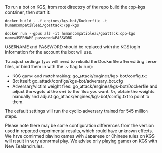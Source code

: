 To run a bot on KGS, from root directory of the repo build the cpp-kgs container, then start it:

`docker build . -f engines/kgs-bot/Dockerfile -t humancompatibleai/goattack:cpp-kgs`

`docker run --gpus all -it humancompatibleai/goattack:cpp-kgs name=USERNAME password=PASSWORD`

USERNAME and PASSWORD should be replaced with the KGS login information for the account the bot will use.

To adjust settings (you will need to rebuild the Dockerfile after editing these files, or bind them in with the `-v` flag to run):
* KGS game and matchmaking: go_attack/engines/kgs-bot/config.txt
* Bot itself: go_attack/configs/kgs-bot/adversary_bot.cfg
* Adversary/victim weight files: go_attack/engines/kgs-bot/Dockerfile and adjust the wgets at the end to the files you want. Or, obtain the weights manually and adjust go_attack/engines/kgs-bot/config.txt to point to them.

The default settings will run the cyclic-adversary trained for 545 million steps.

Please note there may be some configuration differences from the version used in reported experimental results, which could have unknown effects. We have confirmed playing games with Japanese or Chinese rules on KGS will result in very abnormal play. We advise only playing games on KGS with New Zealand rules. 
